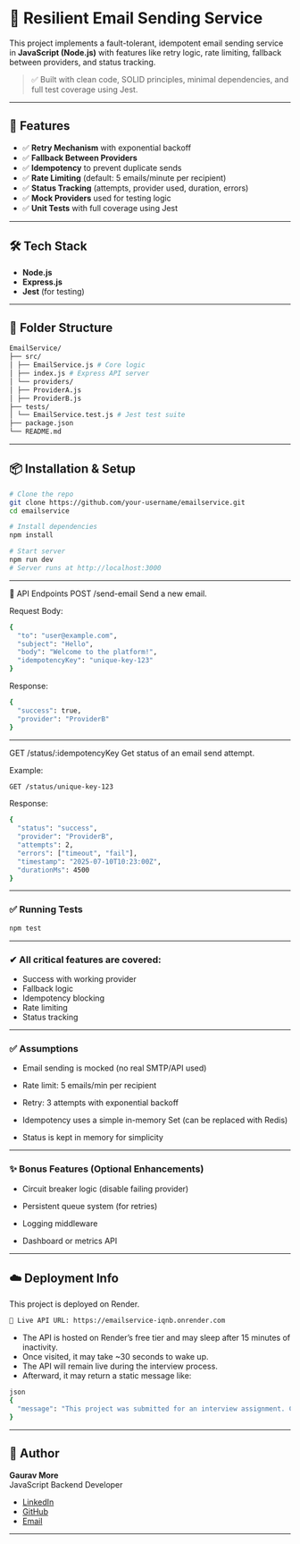 # 📧 Resilient Email Sending Service

This project implements a fault-tolerant, idempotent email sending service in **JavaScript (Node.js)** with features like retry logic, rate limiting, fallback between providers, and status tracking.

> ✅ Built with clean code, SOLID principles, minimal dependencies, and full test coverage using Jest.

---

## 🚀 Features

- ✅ **Retry Mechanism** with exponential backoff  
- ✅ **Fallback Between Providers**  
- ✅ **Idempotency** to prevent duplicate sends  
- ✅ **Rate Limiting** (default: 5 emails/minute per recipient)  
- ✅ **Status Tracking** (attempts, provider used, duration, errors)  
- ✅ **Mock Providers** used for testing logic  
- ✅ **Unit Tests** with full coverage using Jest

---

## 🛠️ Tech Stack

- **Node.js**
- **Express.js**
- **Jest** (for testing)

---

## 📁 Folder Structure
```bash
EmailService/
├── src/
│ ├── EmailService.js # Core logic
│ ├── index.js # Express API server
│ └── providers/
│ ├── ProviderA.js
│ ├── ProviderB.js
├── tests/
│ └── EmailService.test.js # Jest test suite
├── package.json
└── README.md
```
---

## 📦 Installation & Setup

```bash
# Clone the repo
git clone https://github.com/your-username/emailservice.git
cd emailservice

# Install dependencies
npm install

# Start server
npm run dev
# Server runs at http://localhost:3000

```
---

📮 API Endpoints
POST /send-email
Send a new email.

Request Body:
```bash
{
  "to": "user@example.com",
  "subject": "Hello",
  "body": "Welcome to the platform!",
  "idempotencyKey": "unique-key-123"
}
```

Response:
```bash
{
  "success": true,
  "provider": "ProviderB"
}

```
---

GET /status/:idempotencyKey
Get status of an email send attempt.

Example:
```bash
GET /status/unique-key-123
```
Response:
```bash
{
  "status": "success",
  "provider": "ProviderB",
  "attempts": 2,
  "errors": ["timeout", "fail"],
  "timestamp": "2025-07-10T10:23:00Z",
  "durationMs": 4500
}
```
---

### ✅ Running Tests
```bash
npm test
```
---

### ✔ All critical features are covered:

- Success with working provider
- Fallback logic
- Idempotency blocking
- Rate limiting
- Status tracking

---

### ✅ Assumptions
- Email sending is mocked (no real SMTP/API used)

- Rate limit: 5 emails/min per recipient

- Retry: 3 attempts with exponential backoff

- Idempotency uses a simple in-memory Set (can be replaced with Redis)

- Status is kept in memory for simplicity

---

### ✨ Bonus Features (Optional Enhancements)
- Circuit breaker logic (disable failing provider)

- Persistent queue system (for retries)

- Logging middleware

- Dashboard or metrics API

---

## ☁️ Deployment Info
This project is deployed on Render.
```bash
🔗 Live API URL: https://emailservice-iqnb.onrender.com
```
- The API is hosted on Render’s free tier and may sleep after 15 minutes of inactivity.
- Once visited, it may take ~30 seconds to wake up.
- The API will remain live during the interview process.
- Afterward, it may return a static message like:

```bash
json
{
  "message": "This project was submitted for an interview assignment. Contact me for access."
}
```
---
## 👤 Author

**Gaurav More**  
JavaScript Backend Developer  


- [LinkedIn](https://www.linkedin.com/in/gauravmore12)
- [GitHub](https://github.com/gauravmore-bd)
- [Email](mailto:gauravmore33444@gmail.com)
---